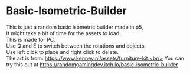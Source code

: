 # Basic-Isometric-Builder
This is just a random basic isometric builder made in p5,<br/>
It might take a bit of time for the assets to load.<br/>
This is made for PC.<br/>
Use Q and E to switch between the rotations and objects.<br/>
Use left click to place and right click to delete.<br/>
 The art is from: https://www.kenney.nl/assets/furniture-kit.<br/>
 You can try this out at https://randomgamingdev.itch.io/basic-isometric-builder
